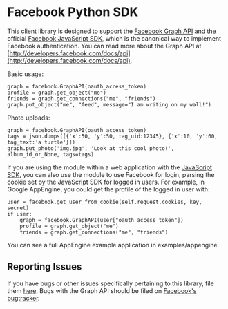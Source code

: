 Facebook Python SDK
====

This client library is designed to support the
[Facebook Graph API](http://developers.facebook.com/docs/api) and the official
[Facebook JavaScript SDK](http://github.com/facebook/connect-js), which is
the canonical way to implement Facebook authentication. You can read more
about the Graph API at [http://developers.facebook.com/docs/api](http://developers.facebook.com/docs/api).

Basic usage:

    graph = facebook.GraphAPI(oauth_access_token)
    profile = graph.get_object("me")
    friends = graph.get_connections("me", "friends")
    graph.put_object("me", "feed", message="I am writing on my wall!")

Photo uploads:

    graph = facebook.GraphAPI(oauth_access_token)
    tags = json.dumps([{'x':50, 'y':50, tag_uid:12345}, {'x':10, 'y':60, tag_text:'a turtle'}])
    graph.put_photo('img.jpg', 'Look at this cool photo!', album_id_or_None, tags=tags)

If you are using the module within a web application with the
[JavaScript SDK](http://github.com/facebook/connect-js), you can also use the
module to use Facebook for login, parsing the cookie set by the JavaScript SDK
for logged in users. For example, in Google AppEngine, you could get the
profile of the logged in user with:

    user = facebook.get_user_from_cookie(self.request.cookies, key, secret)
    if user:
        graph = facebook.GraphAPI(user["oauth_access_token"])
        profile = graph.get_object("me")
        friends = graph.get_connections("me", "friends")


You can see a full AppEngine example application in examples/appengine.

Reporting Issues
--------

If you have bugs or other issues specifically pertaining to this library, file
them [here](https://github.com/pythonforfacebook/facebook-sdk/issues). Bugs
with the Graph API should be filed on
[Facebook's bugtracker](https://developers.facebook.com/bugs/).
